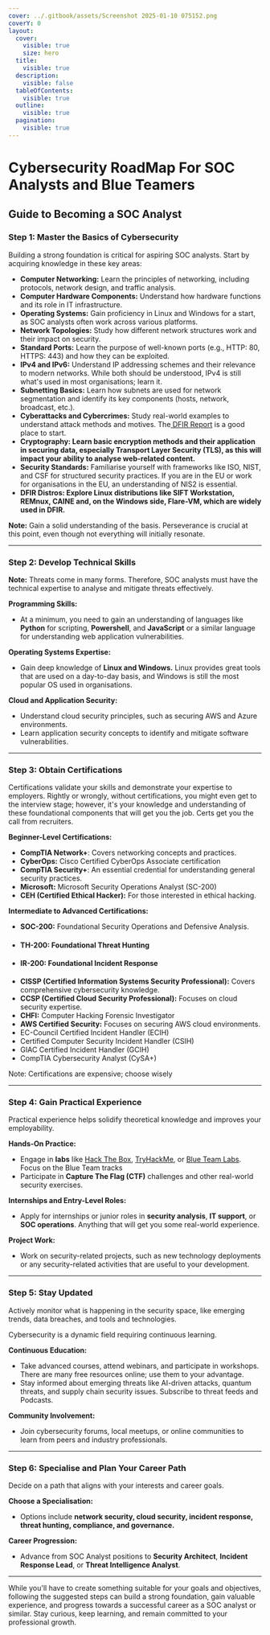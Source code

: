 ```yaml
---
cover: ../.gitbook/assets/Screenshot 2025-01-10 075152.png
coverY: 0
layout:
  cover:
    visible: true
    size: hero
  title:
    visible: true
  description:
    visible: false
  tableOfContents:
    visible: true
  outline:
    visible: true
  pagination:
    visible: true
---
```


# Cybersecurity RoadMap For SOC Analysts and Blue Teamers

## Guide to Becoming a SOC Analyst

### Step 1: Master the Basics of Cybersecurity

Building a strong foundation is critical for aspiring SOC analysts. Start by acquiring knowledge in these key areas:

* **Computer Networking:** Learn the principles of networking, including protocols, network design, and traffic analysis.
* **Computer Hardware Components:** Understand how hardware functions and its role in IT infrastructure.
* **Operating Systems:** Gain proficiency in Linux and Windows for a start, as SOC analysts often work across various platforms.
* **Network Topologies:** Study how different network structures work and their impact on security.
* **Standard Ports:** Learn the purpose of well-known ports (e.g., HTTP: 80, HTTPS: 443) and how they can be exploited.
* **IPv4 and IPv6:** Understand IP addressing schemes and their relevance to modern networks. While both should be understood, IPv4 is still what's used in most organisations; learn it.
* **Subnetting Basics:** Learn how subnets are used for network segmentation and identify its key components (hosts, network, broadcast, etc.).
* **Cyberattacks and Cybercrimes:** Study real-world examples to understand attack methods and motives. The[ DFIR Report](https://thedfirreport.com/) is a good place to start.
* **Cryptography: Learn basic encryption methods and their application in securing data, especially Transport Layer Security (TLS), as this will impact your ability to analyse web-related content.**
* **Security Standards:** Familiarise yourself with frameworks like ISO, NIST, and CSF for structured security practices. If you are in the EU or work for organisations in the EU, an understanding of NIS2 is essential.
* **DFIR Distros: Explore Linux distributions like SIFT Workstation, REMnux, CAINE and, on the  Windows side, Flare-VM, which are widely used in DFIR.**

**Note:** Gain a solid understanding of the basis. Perseverance is crucial at this point, even though not everything will initially resonate.

***

### Step 2: Develop Technical Skills

**Note:** Threats come in many forms. Therefore, SOC analysts must have the technical expertise to analyse and mitigate threats effectively.

**Programming Skills:**

* At a minimum, you need to gain an understanding of languages like **Python** for scripting, **Powershell**, and **JavaScript** or a similar language for understanding web application vulnerabilities.

**Operating Systems Expertise:**

* Gain deep knowledge of **Linux and Windows.** Linux provides great tools that are used on a day-to-day basis, and Windows is still the most popular OS used in organisations.

**Cloud and Application Security:**

* Understand cloud security principles, such as securing AWS and Azure environments.
* Learn application security concepts to identify and mitigate software vulnerabilities.

***

### Step 3: Obtain Certifications

Certifications validate your skills and demonstrate your expertise to employers. Rightly or wrongly, without certifications, you might even get to the interview stage; however, it's your knowledge and understanding of these foundational components that will get you the job. Certs get you the call from recruiters.

**Beginner-Level Certifications:**

* **CompTIA Network+**: Covers networking concepts and practices.
* **CyberOps:** Cisco Certified CyberOps Associate certification
* **CompTIA Security+**: An essential credential for understanding general security practices.
* **Microsoft:** Microsoft Security Operations Analyst (SC-200)
* **CEH (Certified Ethical Hacker):** For those interested in ethical hacking.

**Intermediate to Advanced Certifications:**

* **SOC-200:** Foundational Security Operations and Defensive Analysis.
* #### TH-200: Foundational Threat Hunting
* #### IR-200: Foundational Incident Response
* **CISSP (Certified Information Systems Security Professional):** Covers comprehensive cybersecurity knowledge.
* **CCSP (Certified Cloud Security Professional):** Focuses on cloud security expertise.
* **CHFI:** Computer Hacking Forensic Investigator
* **AWS Certified Security:** Focuses on securing AWS cloud environments.
* EC-Council Certified Incident Handler (ECIH)&#x20;
* Certified Computer Security Incident Handler (CSIH)&#x20;
* GIAC Certified Incident Handler (GCIH)&#x20;
* CompTIA Cybersecurity Analyst (CySA+)

Note: Certifications are expensive; choose wisely

***

### Step 4: Gain Practical Experience

Practical experience helps solidify theoretical knowledge and improves your employability.

**Hands-On Practice:**

* Engage in **labs** like [Hack The Box](https://www.hackthebox.com/), [TryHackMe](https://tryhackme.com/), or [Blue Team Labs](https://blueteamlabs.online/). Focus on the Blue Team tracks
* Participate in **Capture The Flag (CTF)** challenges and other real-world security exercises.

**Internships and Entry-Level Roles:**

* Apply for internships or junior roles in **security analysis**, **IT support**, or **SOC operations**. Anything that will get you some real-world experience.

**Project Work:**

* Work on security-related projects, such as new technology deployments or any security-related activities that are useful to your development.

***

### Step 5: Stay Updated&#x20;

Actively monitor what is happening in the security space, like emerging trends, data breaches, and tools and technologies.

Cybersecurity is a dynamic field requiring continuous learning.

**Continuous Education:**

* Take advanced courses, attend webinars, and participate in workshops. There are many free resources online; use them to your advantage.&#x20;
* Stay informed about emerging threats like AI-driven attacks, quantum threats, and supply chain security issues. Subscribe to threat feeds and Podcasts.

**Community Involvement:**

* Join cybersecurity forums, local meetups, or online communities to learn from peers and industry professionals.

***

### Step 6: Specialise and Plan Your Career Path

Decide on a path that aligns with your interests and career goals.

**Choose a Specialisation:**

* Options include **network security, cloud security, incident response, threat hunting, compliance, and governance.**

**Career Progression:**

* Advance from SOC Analyst positions to **Security Architect**, **Incident Response Lead**, or **Threat Intelligence Analyst**.

***

While you'll have to create something suitable for your goals and objectives, following the suggested steps can build a strong foundation, gain valuable experience, and progress towards a successful career as a SOC analyst or similar. Stay curious, keep learning, and remain committed to your professional growth.
